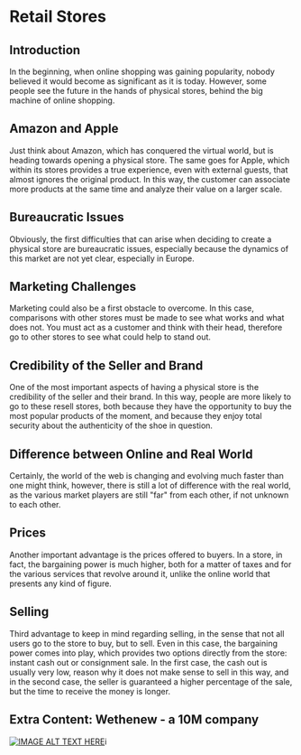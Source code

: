 # Retail Stores
## Introduction
In the beginning, when online shopping was gaining popularity, nobody believed it would become as significant as it is today. However, some people see the future in the hands of physical stores, behind the big machine of online shopping.

## Amazon and Apple
Just think about Amazon, which has conquered the virtual world, but is heading towards opening a physical store. The same goes for Apple, which within its stores provides a true experience, even with external guests, that almost ignores the original product. In this way, the customer can associate more products at the same time and analyze their value on a larger scale.

## Bureaucratic Issues
Obviously, the first difficulties that can arise when deciding to create a physical store are bureaucratic issues, especially because the dynamics of this market are not yet clear, especially in Europe.

## Marketing Challenges
Marketing could also be a first obstacle to overcome. In this case, comparisons with other stores must be made to see what works and what does not. You must act as a customer and think with their head, therefore go to other stores to see what could help to stand out.

## Credibility of the Seller and Brand
One of the most important aspects of having a physical store is the credibility of the seller and their brand. In this way, people are more likely to go to these resell stores, both because they have the opportunity to buy the most popular products of the moment, and because they enjoy total security about the authenticity of the shoe in question.

## Difference between Online and Real World
Certainly, the world of the web is changing and evolving much faster than one might think, however, there is still a lot of difference with the real world, as the various market players are still "far" from each other, if not unknown to each other.

## Prices
Another important advantage is the prices offered to buyers. In a store, in fact, the bargaining power is much higher, both for a matter of taxes and for the various services that revolve around it, unlike the online world that presents any kind of figure.

## Selling
Third advantage to keep in mind regarding selling, in the sense that not all users go to the store to buy, but to sell. Even in this case, the bargaining power comes into play, which provides two options directly from the store: instant cash out or consignment sale. In the first case, the cash out is usually very low, reason why it does not make sense to sell in this way, and in the second case, the seller is guaranteed a higher percentage of the sale, but the time to receive the money is longer.

## Extra Content: Wethenew - a 10M company
[![IMAGE ALT TEXT HERE](https://img.youtube.com/vi/Ebf6lwmSGWI/0.jpg)](https://www.youtube.com/watch?v=Ebf6lwmSGWI)i
